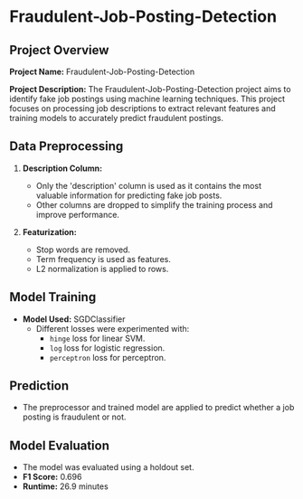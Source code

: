 # Fraudulent-Job-Posting-Detection

## Project Overview

**Project Name:** Fraudulent-Job-Posting-Detection

**Project Description:**
The Fraudulent-Job-Posting-Detection project aims to identify fake job postings using machine learning techniques. This project focuses on processing job descriptions to extract relevant features and training models to accurately predict fraudulent postings.

## Data Preprocessing

1. **Description Column:**
   - Only the 'description' column is used as it contains the most valuable information for predicting fake job posts.
   - Other columns are dropped to simplify the training process and improve performance.

2. **Featurization:**
   - Stop words are removed.
   - Term frequency is used as features.
   - L2 normalization is applied to rows.

## Model Training

- **Model Used:** SGDClassifier
  - Different losses were experimented with:
    - `hinge` loss for linear SVM.
    - `log` loss for logistic regression.
    - `perceptron` loss for perceptron.

## Prediction

- The preprocessor and trained model are applied to predict whether a job posting is fraudulent or not.

## Model Evaluation

- The model was evaluated using a holdout set.
- **F1 Score:** 0.696
- **Runtime:** 26.9 minutes
  
